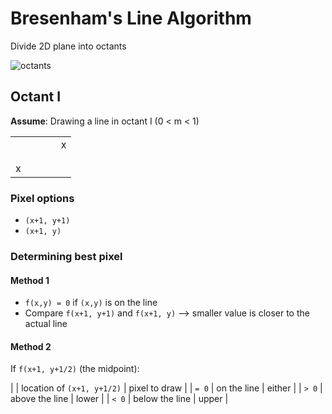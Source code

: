 # Bresenham's Line Algorithm

Divide 2D plane into octants


![octants](https://i.stack.imgur.com/Gk616.jpg)

## Octant I
__Assume__: Drawing a line in octant I (0 < m < 1)

|   |   |   |   |   |
|---|---|---|---|---|
|   |   |   |   | x |
|   |   |   |   |   |
|   |   |   |   |   |
| x |   |   |   |   |

### Pixel options
- `(x+1, y+1)`
- `(x+1, y)`

### Determining best pixel

#### Method 1
- `f(x,y) = 0` if `(x,y)` is on the line
- Compare `f(x+1, y+1)` and `f(x+1, y)` --> smaller value is closer to the actual line

#### Method 2
If `f(x+1, y+1/2)` (the midpoint):

|       | location of `(x+1, y+1/2)` | pixel to draw |
| `= 0` | on the line                | either        |
| `> 0` | above the line             | lower         |
| `< 0` | below the line             | upper         |

